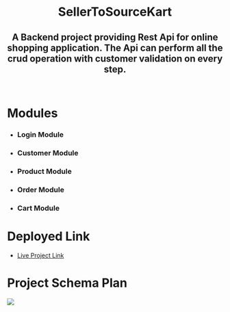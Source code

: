 
<h1 align="center">SellerToSourceKart</h1>
<h2 align="center">A Backend project providing Rest Api for online shopping application. The Api can perform all the crud operation with customer validation on every step.</h2>
<br>
<h1>Modules</h1>
<ul>
<li><h3>Login Module</h3></li>
  <li><h3>Customer Module</h3></li>
  <li><h3>Product Module</h3></li>
  <li><h3>Order Module</h3></li>
  <li><h3>Cart Module</h3></li>
</ul>
<h1>Deployed Link</h1>
<ul><li><a target="_blank" href="http://onlineshop-env.eba-cxymjmdv.ap-northeast-1.elasticbeanstalk.com/swagger-ui/">Live Project Link</a></li></ul>

# Project Schema Plan

<img src="STSKart.png" />
